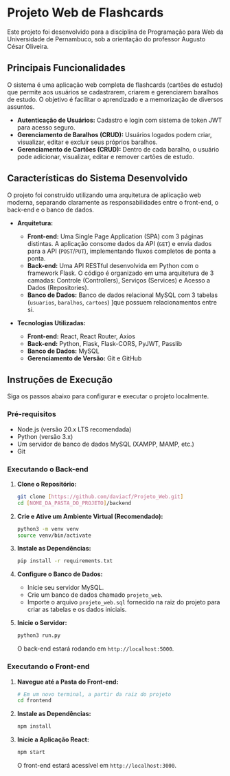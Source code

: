 # Projeto Web de Flashcards

Este projeto foi desenvolvido para a disciplina de Programação para Web da Universidade de Pernambuco, sob a orientação do professor Augusto César Oliveira.

## Principais Funcionalidades 

O sistema é uma aplicação web completa de flashcards (cartões de estudo) que permite aos usuários se cadastrarem, criarem e gerenciarem baralhos de estudo. O objetivo é facilitar o aprendizado e a memorização de diversos assuntos. 

* **Autenticação de Usuários:** Cadastro e login com sistema de token JWT para acesso seguro. 
* **Gerenciamento de Baralhos (CRUD):** Usuários logados podem criar, visualizar, editar e excluir seus próprios baralhos. 
* **Gerenciamento de Cartões (CRUD):** Dentro de cada baralho, o usuário pode adicionar, visualizar, editar e remover cartões de estudo. 

## Características do Sistema Desenvolvido 

O projeto foi construído utilizando uma arquitetura de aplicação web moderna, separando claramente as responsabilidades entre o front-end, o back-end e o banco de dados. 

* **Arquitetura:**
    * **Front-end:** Uma Single Page Application (SPA) com 3 páginas distintas. A aplicação consome dados da API (`GET`) e envia dados para a API (`POST`/`PUT`), implementando fluxos completos de ponta a ponta.
    * **Back-end:** Uma API RESTful desenvolvida em Python com o framework Flask. O código é organizado em uma arquitetura de 3 camadas: Controle (Controllers), Serviços (Services) e Acesso a Dados (Repositories). 
    * **Banco de Dados:** Banco de dados relacional MySQL com 3 tabelas (`usuarios`, `baralhos`, `cartoes`) ]que possuem relacionamentos entre si. 

* **Tecnologias Utilizadas:**
    * **Front-end:** React, React Router, Axios
    * **Back-end:** Python, Flask, Flask-CORS, PyJWT, Passlib
    * **Banco de Dados:** MySQL
    * **Gerenciamento de Versão:** Git e GitHub

## Instruções de Execução 

Siga os passos abaixo para configurar e executar o projeto localmente.

### Pré-requisitos

* Node.js (versão 20.x LTS recomendada)
* Python (versão 3.x)
* Um servidor de banco de dados MySQL (XAMPP, MAMP, etc.)
* Git

### Executando o Back-end

1.  **Clone o Repositório:**
    ```bash
    git clone [https://github.com/daviacf/Projeto_Web.git]
    cd [NOME_DA_PASTA_DO_PROJETO]/backend
    ```

2.  **Crie e Ative um Ambiente Virtual (Recomendado):**
    ```bash
    python3 -m venv venv
    source venv/bin/activate
    ```

3.  **Instale as Dependências:**
    ```bash
    pip install -r requirements.txt
    ```

4.  **Configure o Banco de Dados:**
    * Inicie seu servidor MySQL.
    * Crie um banco de dados chamado `projeto_web`.
    * Importe o arquivo `projeto_web.sql` fornecido na raiz do projeto para criar as tabelas e os dados iniciais.

5.  **Inicie o Servidor:**
    ```bash
    python3 run.py
    ```
    O back-end estará rodando em `http://localhost:5000`.

### Executando o Front-end

1.  **Navegue até a Pasta do Front-end:**
    ```bash
    # Em um novo terminal, a partir da raiz do projeto
    cd frontend
    ```

2.  **Instale as Dependências:**
    ```bash
    npm install
    ```

3.  **Inicie a Aplicação React:**
    ```bash
    npm start
    ```
    O front-end estará acessível em `http://localhost:3000`.